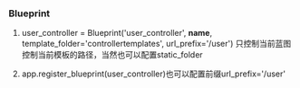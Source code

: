 ### Blueprint

1. user_controller = Blueprint('user_controller', __name__, template_folder='controllertemplates', url_prefix='/user')
   只控制当前蓝图控制当前模板的路径，当然也可以配置static_folder
   
2. app.register_blueprint(user_controller)也可以配置前缀url_prefix='/user'